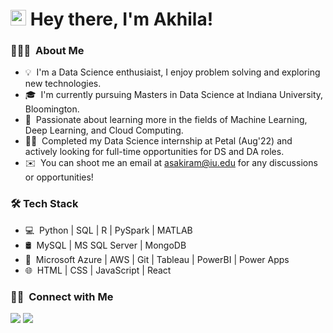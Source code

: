 
<h1> <img src = "https://raw.githubusercontent.com/MartinHeinz/MartinHeinz/master/wave.gif" width = 25px> Hey there, I'm Akhila!</h1>



### 👨🏻‍💻 &nbsp;About Me

- 💡 &nbsp;I'm a Data Science enthusiaist, I enjoy problem solving and exploring new technologies.
- 🎓 &nbsp;I'm currently pursuing Masters in Data Science at Indiana University, Bloomington.
- 🌱 &nbsp;Passionate about learning more in the fields of Machine Learning, Deep Learning, and Cloud Computing.
- 👩‍💻 &nbsp;Completed my Data Science internship at Petal (Aug'22) and actively looking for full-time opportunities for DS and DA roles.
- ✉️ &nbsp;You can shoot me an email at asakiram@iu.edu for any discussions or opportunities!


<h3>🛠 Tech Stack</h3>

- 💻 &nbsp;Python | SQL | R | PySpark | MATLAB
- 🛢 &nbsp;MySQL | MS SQL Server | MongoDB
- 🔧 &nbsp;Microsoft Azure | AWS | Git | Tableau | PowerBI | Power Apps
- 🌐 &nbsp;HTML | CSS | JavaScript | React


### 🤝🏻 &nbsp;Connect with Me

<a href="https://www.linkedin.com/in/akhila-sakiramolla/"><img src="https://img.shields.io/badge/-Akhila%20Sakiramolla-0077B5?style=flat&logo=Linkedin&logoColor=white"/></a>
<a href="mailto:asakiram@iu.edu"><img src="https://img.shields.io/badge/-asakiram@iu.edu-D14836?style=flat&logo=Gmail&logoColor=white"/></a>
</p>
